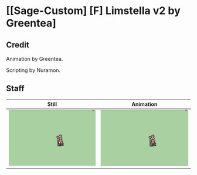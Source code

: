 # [\[Sage-Custom\] \[F\] Limstella v2 by Greentea]

## Credit

Animation by Greentea.

Scripting by Nuramon.
	
## Staff

| Still | Animation |
| :---: | :-------: |
| ![Staff still](./Staff_000.png) | ![Staff animation](./Staff.gif) |
